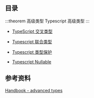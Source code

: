 ## 目录

:::theorem 高级类型
Typescript 高级类型
:::

- [TypeScript 交叉类型](./intersection-types/README.md)

- [Typescript 联合类型](./union-types/README.md)

- [Typescript 类型保护](./type-guard/README.md)

- [Typescript Nullable](./nullable/README.md)

## 参考资料

[Handbook - advanced types](https://www.typescriptlang.org/docs/handbook/advanced-types.html)
